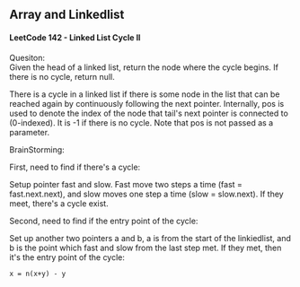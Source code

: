 ## Array and Linkedlist

#### LeetCode 142 - Linked List Cycle II

Quesiton: <br>
Given the head of a linked list, return the node where the cycle begins. If there is no cycle, return null.

There is a cycle in a linked list if there is some node in the list that can be reached again by continuously following the next pointer. Internally, pos is used to denote the index of the node that tail's next pointer is connected to (0-indexed). It is -1 if there is no cycle. Note that pos is not passed as a parameter.

BrainStorming:

First, need to find if there's a cycle:

Setup pointer fast and slow. Fast move two steps a time (fast = fast.next.next), and slow moves one step a time (slow = slow.next). If they meet, there's a cycle exist.

Second, need to find if the entry point of the cycle:

Set up another two pointers a and b, a is from the start of the linkiedlist, and b is the point which fast and slow from the last step met. If they met, then it's the entry point of the cycle:

```
x = n(x+y) - y
```
